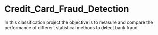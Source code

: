 # Credit_Card_Fraud_Detection
In this classification project the objective is to measure and compare the performance of different statistical methods to detect bank fraud
